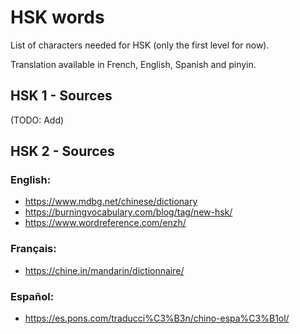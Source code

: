 # HSK words

List of characters needed for HSK (only the first level for now).

Translation available in French, English, Spanish and pinyin.

## HSK 1 - Sources

(TODO: Add)

## HSK 2 - Sources
 
### English:
- https://www.mdbg.net/chinese/dictionary
- https://burningvocabulary.com/blog/tag/new-hsk/
- https://www.wordreference.com/enzh/

### Français:
- https://chine.in/mandarin/dictionnaire/

### Español:
- https://es.pons.com/traducci%C3%B3n/chino-espa%C3%B1ol/